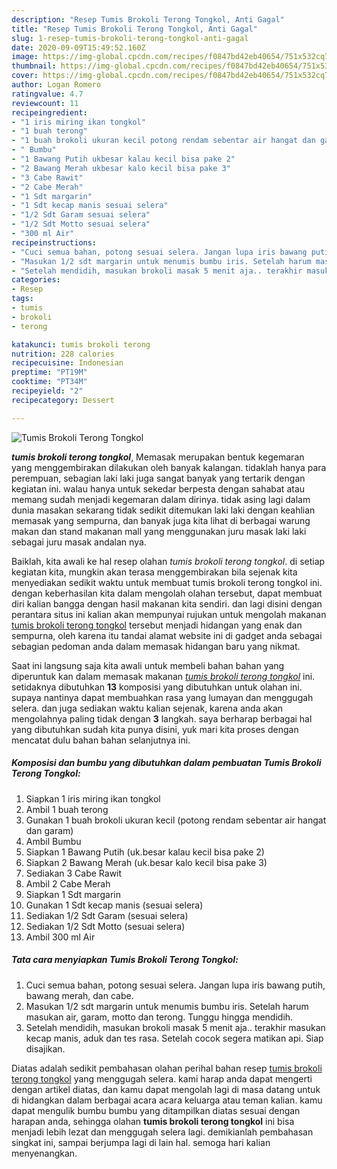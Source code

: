 ```yaml
---
description: "Resep Tumis Brokoli Terong Tongkol, Anti Gagal"
title: "Resep Tumis Brokoli Terong Tongkol, Anti Gagal"
slug: 1-resep-tumis-brokoli-terong-tongkol-anti-gagal
date: 2020-09-09T15:49:52.160Z
image: https://img-global.cpcdn.com/recipes/f0847bd42eb40654/751x532cq70/tumis-brokoli-terong-tongkol-foto-resep-utama.jpg
thumbnail: https://img-global.cpcdn.com/recipes/f0847bd42eb40654/751x532cq70/tumis-brokoli-terong-tongkol-foto-resep-utama.jpg
cover: https://img-global.cpcdn.com/recipes/f0847bd42eb40654/751x532cq70/tumis-brokoli-terong-tongkol-foto-resep-utama.jpg
author: Logan Romero
ratingvalue: 4.7
reviewcount: 11
recipeingredient:
- "1 iris miring ikan tongkol"
- "1 buah terong"
- "1 buah brokoli ukuran kecil potong rendam sebentar air hangat dan garam"
- " Bumbu"
- "1 Bawang Putih ukbesar kalau kecil bisa pake 2"
- "2 Bawang Merah ukbesar kalo kecil bisa pake 3"
- "3 Cabe Rawit"
- "2 Cabe Merah"
- "1 Sdt margarin"
- "1 Sdt kecap manis sesuai selera"
- "1/2 Sdt Garam sesuai selera"
- "1/2 Sdt Motto sesuai selera"
- "300 ml Air"
recipeinstructions:
- "Cuci semua bahan, potong sesuai selera. Jangan lupa iris bawang putih, bawang merah, dan cabe."
- "Masukan 1/2 sdt margarin untuk menumis bumbu iris. Setelah harum masukan air, garam, motto dan terong. Tunggu hingga mendidih."
- "Setelah mendidih, masukan brokoli masak 5 menit aja.. terakhir masukan kecap manis, aduk dan tes rasa. Setelah cocok segera matikan api. Siap disajikan."
categories:
- Resep
tags:
- tumis
- brokoli
- terong

katakunci: tumis brokoli terong 
nutrition: 228 calories
recipecuisine: Indonesian
preptime: "PT19M"
cooktime: "PT34M"
recipeyield: "2"
recipecategory: Dessert

---
```



![Tumis Brokoli Terong Tongkol](https://img-global.cpcdn.com/recipes/f0847bd42eb40654/751x532cq70/tumis-brokoli-terong-tongkol-foto-resep-utama.jpg)

<b><i>tumis brokoli terong tongkol</i></b>, Memasak merupakan bentuk kegemaran yang menggembirakan dilakukan oleh banyak kalangan. tidaklah hanya para perempuan, sebagian laki laki juga sangat banyak yang tertarik dengan kegiatan ini. walau hanya untuk sekedar berpesta dengan sahabat atau memang sudah menjadi kegemaran dalam dirinya. tidak asing lagi dalam dunia masakan sekarang tidak sedikit ditemukan laki laki dengan keahlian memasak yang sempurna, dan banyak juga kita lihat di berbagai warung makan dan stand makanan mall yang menggunakan juru masak laki laki sebagai juru masak andalan nya.



Baiklah, kita awali ke hal resep olahan <i>tumis brokoli terong tongkol</i>. di setiap kegiatan kita, mungkin akan terasa menggembirakan bila sejenak kita menyediakan sedikit waktu untuk membuat tumis brokoli terong tongkol ini. dengan keberhasilan kita dalam mengolah olahan tersebut, dapat membuat diri kalian bangga dengan hasil makanan kita sendiri. dan lagi disini dengan perantara situs ini kalian akan mempunyai rujukan untuk mengolah makanan <u>tumis brokoli terong tongkol</u> tersebut menjadi hidangan yang enak dan sempurna, oleh karena itu tandai alamat website ini di gadget anda sebagai sebagian pedoman anda dalam memasak hidangan baru yang nikmat.


Saat ini langsung saja kita awali untuk membeli bahan bahan yang diperuntuk kan dalam memasak makanan <u><i>tumis brokoli terong tongkol</i></u> ini. setidaknya dibutuhkan <b>13</b> komposisi yang dibutuhkan untuk olahan ini. supaya nantinya dapat membuahkan rasa yang lumayan dan menggugah selera. dan juga sediakan waktu kalian sejenak, karena anda akan mengolahnya paling tidak dengan <b>3</b> langkah. saya berharap berbagai hal yang dibutuhkan sudah kita punya disini, yuk mari kita proses dengan mencatat dulu bahan bahan selanjutnya ini.

<!--inarticleads1-->

##### Komposisi dan bumbu yang dibutuhkan dalam pembuatan Tumis Brokoli Terong Tongkol:

1. Siapkan 1 iris miring ikan tongkol
1. Ambil 1 buah terong
1. Gunakan 1 buah brokoli ukuran kecil (potong rendam sebentar air hangat dan garam)
1. Ambil  Bumbu
1. Siapkan 1 Bawang Putih (uk.besar kalau kecil bisa pake 2)
1. Siapkan 2 Bawang Merah (uk.besar kalo kecil bisa pake 3)
1. Sediakan 3 Cabe Rawit
1. Ambil 2 Cabe Merah
1. Siapkan 1 Sdt margarin
1. Gunakan 1 Sdt kecap manis (sesuai selera)
1. Sediakan 1/2 Sdt Garam (sesuai selera)
1. Sediakan 1/2 Sdt Motto (sesuai selera)
1. Ambil 300 ml Air




<!--inarticleads2-->

##### Tata cara menyiapkan Tumis Brokoli Terong Tongkol:

1. Cuci semua bahan, potong sesuai selera. Jangan lupa iris bawang putih, bawang merah, dan cabe.
1. Masukan 1/2 sdt margarin untuk menumis bumbu iris. Setelah harum masukan air, garam, motto dan terong. Tunggu hingga mendidih.
1. Setelah mendidih, masukan brokoli masak 5 menit aja.. terakhir masukan kecap manis, aduk dan tes rasa. Setelah cocok segera matikan api. Siap disajikan.




Diatas adalah sedikit pembahasan olahan perihal bahan resep <u>tumis brokoli terong tongkol</u> yang menggugah selera. kami harap anda dapat mengerti dengan artikel diatas, dan kamu dapat mengolah lagi di masa datang untuk di hidangkan dalam berbagai acara acara keluarga atau teman kalian. kamu dapat mengulik bumbu bumbu yang ditampilkan diatas sesuai dengan harapan anda, sehingga olahan <b>tumis brokoli terong tongkol</b> ini bisa menjadi lebih lezat dan menggugah selera lagi. demikianlah pembahasan singkat ini, sampai berjumpa lagi di lain hal. semoga hari kalian menyenangkan.
